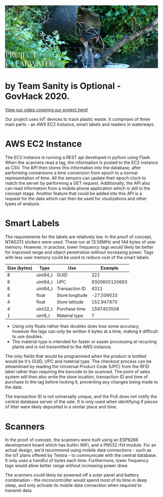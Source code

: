 ![Project Clearwater](https://github.com/yetanothercarbot/govhack2020/raw/master/misc/banner.png)

# by Team Sanity is Optional - GovHack 2020.

[View our video covering our project here!](https://www.youtube.com/watch?v=1ijAqY6fryI)

Our project uses IoT devices to track plastic waste. It comprises of three main parts - an AWS EC2 Instance, smart labels and readers in waterways.

# AWS EC2 Instance
The EC2 instance is running a REST api developed in python using Flask. When the scanners read a tag, the information is posted to the EC2 instance as CSV. The API then stores this information into the database, after performing conversions a time conversion from epoch to a normal representation of time. All the sensors can update their epoch clock to match the server by performing a GET request. Additionally, the API also can read information from a mobile phone application which is still in the concept stage. Another feature that could be added into this API is a request for the data which can then be used for visulizations and other types of analysis.

# Smart Labels
The requirements for the labels are relatively low. In the proof of concept, NTAG213 stickers were used. These run at 13.56MHz and 144 bytes of user memory. However, in practise, lower frequency tags would likely be better for improved range and object penetration without increasing power. Tags with less user memory could be used to reduce cost of the smart labels.

| Size (bytes) | Type     | Use             | Example       |
|--------------|----------|-----------------|---------------|
| 8            | uint64_t | GUID            | 221           |
| 8            | uint64_t | UPC             | 9300605120693 |
| 8            | uint64_t | Transaction ID  | 4311          |
| 4            | float    | Store longitude | -27.506610    |
| 4            | float    | Store latitude  | 152.947870    |
| 4            | uint32_t | Purchase time   | 1597403508    |
| 1            | uint8_t  | Material type   | 7             |

- Using only floats rather than doubles does lose some accuracy, however the tags can only be written 4 bytes at a time, making it difficult to use doubles. 
- The material type is intended for faster or easier processing at recycling plants and is not transmitted to the AWS instance.

The only fields that would be programmed when the product is bottled would be it's GUID, UPC and material type. The checkout process can be streamlined by reading the Universal Product Code (UPC) from the RFID label rather than requiring the barcode to be scanned. The point of sales system will then also write the store location, transaction ID and time of purchase to the tag before locking it, preventing any changes being made to the data.

The transaction ID is not universally unique, and the PoS does not notify the central database server of the sale. It is only used when identifying if pieces of litter were likely deposited in a similar place and time.

# Scanners
In the proof of concept, the scanners were built using an ESP8266 development board which has builtin WiFi, and a PN532 rfid module. For an actual design, we'd recommend using mobile data connections - such as the IoT plans offered by Telstra - to communicate with the central database. It only uses a handful of bytes each time. Furthermore, lower frequency tags would allow better range without increasing power draw. 

The scanners could likely be powered off a solar panel and battery combination - the microcontroller would spend most of its time in deep sleep, and only activate its mobile data connection when required to transmit data. 
